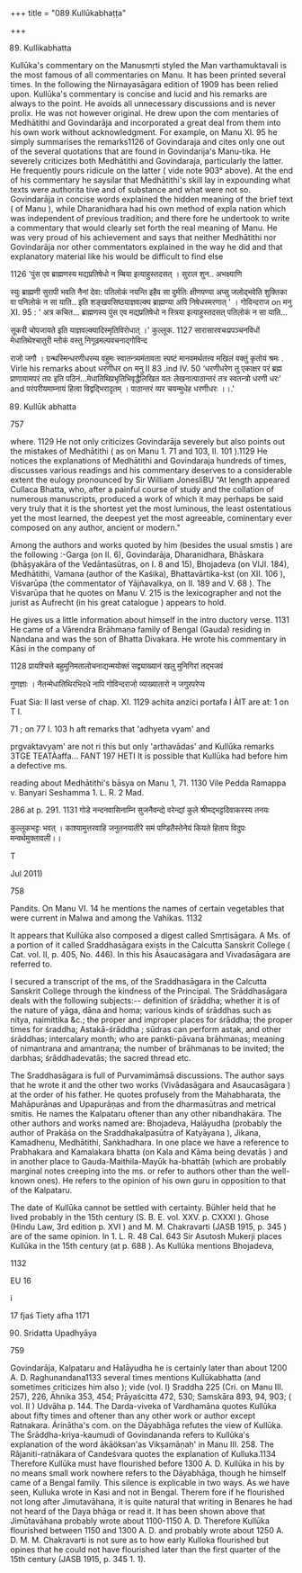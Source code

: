 +++
title = "089 Kullūkabhaṭṭa"

+++

89. Kullikabhatta 

Kullūka's commentary on the Manusmṛti styled the Man varthamuktavali is the most famous of all commentaries on Manu. It has been printed several times. In the following the Nirnayasāgara edition of 1909 has been relied upon. Kullūka's commentary is concise and lucid and his remarks are always to the point. He avoids all unnecessary discussions and is never prolix. He was not however original. He drew upon the com mentaries of Medhātithi and Govindarāja and incorporated a great deal from them into his own work without acknowledgment. For example, on Manu XI. 95 he simply summarises the remarks1126 of Govindaraja and cites only one out of the several quotations that are found in Govindarija's Manu-tika. He severely criticizes both Medhātithi and Govindaraja, particularly the latter. He frequently pours ridicule on the latter ( vide note 903° above). At the end of his commentary he saysilar that Medhātithi's skill lay in expounding what texts were authorita tive and of substance and what were not so. Govindarāja in concise words explained the hidden meaning of the brief text ( of Manu ), while Dharanidhara had his own method of expla nation which was independent of previous tradition; and there fore he undertook to write a commentary that would clearly set forth the real meaning of Manu. He was very proud of his achievement and says that neither Medhātithi nor Govindarāja nor other commentators explained in the way he did and that explanatory material like his would be difficult to find else 

1126 'पुंस एव ब्राह्मणस्य मद्यप्रतिषेधो न म्बिया इत्याहुस्तदसत् । सुराल शुन.. अभक्ष्याणि 

स्युः ब्राह्मणी सुरापी भवति नैनां देवा: पतिलोकं नयन्ति इहैव सा दुर्मतिः क्षीणपण्या अप्सु जलोद्भवेति शुक्तिका वा पनिलोकं न सा याति.. इति शङ्खवसिष्ठयाज्ञवल्क्य ब्राह्मण्या अपि निषेधस्मरणात् ' । गोविन्दराज on मनु XI. 95 : ' अत्र कचित... ब्राह्मणस्य पुंस एव मद्यप्रतिषेधो न स्त्रिया इत्याहुस्तदसत् पतिलोकं न सा याति... 

सूकरी चोपजायते इति याज्ञवल्क्यादिस्मृतिविरोधात् ।' कुल्लूक. 1127 सारासारवचःप्रपञ्चनविधों मेधातिथेश्चातुरी म्तोकं वस्तु निगूढमल्पवचनाद्गोविन्द 

राजो जगौ । ग्रन्थस्मिन्धरणीधरम्य वहुमः स्वातन्त्र्यमंतावता स्पष्टं मानवमर्थतत्त्व मखिलं वक्तुं कृतोयं श्रमः . Virle his remarks about धरणीधर on मनु II 83 .ind IV. 50 ‘धरणीधरेण तु एकाक्षर परं ब्रह्म प्राणायामपरं तपः इति पठिनं...मेधातिथिप्रभृतिभिवृद्धैलिखित यतः लेखनात्पाठान्तरं तत्र स्वतन्त्रो धरणी धरः' and परंपरीयमाम्नायं हित्वा विद्वद्भिरादृतम् । पाठान्तरं व्यर चयन्मुधेह धरणीधरः ।।.' 

89. Kullūk abhatta 

757 

where. 1129 He not only criticizes Govindarāja severely but also points out the mistakes of Medhātithi ( as on Manu 1. 71 and 103, II. 101 ).1129 He notices the explanations of Medhātithi and Govindaraja hundreds of times, discusses various readings and his commentary deserves to a considerable extent the eulogy pronounced by Sir William JonesliBU “At length appeared Cullaca Bhatta, who, after a painful course of study and the collation of numerous manuscripts, produced a work of which it may perhaps be said very truly that it is the shortest yet the most luminous, the least ostentatious yet the most learned, the deepest yet the most agreeable, cominentary ever composed on any author, ancient or modern." 

Among the authors and works quoted by him (besides the usual smstis ) are the following :-Garga (on II. 6), Govindarāja, Dharanidhara, Bhāskara (bhāșyakāra of the Vedāntasūtras, on I. 8 and 15), Bhojadeva (on VIJI. 184), Medhātithi, Vamana (author of the Kaśika), Bhattavārtika-kst (on XII. 106 ), Viśvarūpa (the commentator of Yājñavalkya, on II. 189 and V. 68 ). The Viśvarūpa that he quotes on Manu V. 215 is the lexicographer and not the jurist as Aufrecht (in his great catalogue ) appears to hold. 

He gives us a little information about himself in the intro ductory verse. 1131 He came of a Vārendra Brāhmaṇa family of Bengal (Gauda) residing in Nandana and was the son of Bhatta Divakara. He wrote his commentary in Kāsi in the company of 

1128 प्रायश्चित्ते बहुमुनिमतालोचनाद्यन्मयोक्तं सद्व्याख्यानं खलु मुनिगिरां तद्भजवं 

गुणज्ञाः । नैतन्मेधातिथिरभिदधे नापि गोविन्दराजो व्याख्यातारो न जगुरपरेप्य 

Fuat Sia: Il last verse of chap. XI. 1129 achita anzici portafa I ÀIT are at: 1 on T I. 

71 ; on 77 I. 103 h aft remarks that 'adhyeta vyam' and 

prgvaktavyam' are not ri this but only 'arthavādas' and Kullūka remarks 3TGE TEATÀaffa... FANT 197 HETI It is possible that Kullūka had before him a defective ms. 

reading about Medhātithi's bāsya on Manu 1, 71. 1130 Vile Pedda Ramappa v. Banyari Seshamma 1. L. R. 2 Mad. 

286 at p. 291. 1131 गोडे नन्दनवासिनाम्नि सुजनैवन्द्ये वरेन्द्यां कुले श्रीमद्भट्टदिवाकरस्य तनयः 

कुल्लूकभट्टः भवत् । काश्यामुत्तरवाहि जनुतनयातीरे समं पण्डितैस्तेनेयं कियते हिताय विदुपः मन्वर्थमुक्तावली।। 

T 

Jul 2011) 

758 



Pandits. On Manu VI. 14 he mentions the names of certain vegetables that were current in Malwa and among the Vahikas. 1132 

It appears that Kullūka also composed a digest called Smṛtisāgara. A Ms. of a portion of it called Sraddhasāgara exists in the Calcutta Sanskrit College ( Cat. vol. II, p. 405, No. 446). In this his Āsaucasāgara and Vivadasāgara are referred to. 

I secured a transcript of the ms, of the Sraddhasāgara in the Calcutta Sanskrit College through the kindness of the Principal. The Srāddhasāgara deals with the following subjects:-- definition of śrāddha; whether it is of the nature of yāga, dāna and homa; various kinds of śrāddhas such as nitya, naimittika &c.; the proper and improper places for śrāddha; the proper times for śraddha; Astakā-śrāddha ; sūdras can perform astak, and other śrāddhas; intercalary month; who are pankti-pāvana brāhmanas; meaning of nimantrana and amantraṇa; the number of brāhmanas to be invited; the darbhas; śrāddhadevatās; the sacred thread etc. 

The Sraddhasāgara is full of Purvamimāṁsā discussions. The author says that he wrote it and the other two works (Vivādasāgara and Asaucasāgara ) at the order of his father. He quotes profusely from the Mahabharata, the Mahāpurānas and Upapurāṇas and from the dharmasūtras and metrical smitis. He names the Kalpataru oftener than any other nibandhakāra. The other authors and works named are: Bhojadeva, Halāyudha (probably the author of Prakāśa on the Sraddhakalpasūtra of Katyāyana ), Jikana, Kamadhenu, Medhātithi, Saṅkhadhara. In one place we have a reference to Prabhakara and Kamalakara bhatta (on Kala and Kāma being devatās ) and in another place to Gauda-Maithila-Mayūk ha-bhattāḥ (which are probably marginal notes creeping into the ms. or refer to authors other than the well-known ones). He refers to the opinion of his own guru in opposition to that of the Kalpataru. 

The date of Kullūka cannot be settled with certainty. Bühler held that he lived probably in the 15th century (S. B. E. vol. XXV. p. CXXXI ). Ghose (Hindu Law, 3rd edition p. XVI ) and M. M. Chakravarti (JASB 1915, p. 345 ) are of the same opinion. In 1. L. R. 48 Cal. 643 Sir Asutosh Mukerji places Kullūka in the 15th century (at p. 688 ). As Kullūka mentions Bhojadeva, 

1132 

EU 16 

i 

17 fjaś Tiety afha 1171 

90. Sridatta Upadhyāya 

759 

Govindarāja, Kalpataru and Halāyudha he is certainly later than about 1200 A. D. Raghunandana1133 several times mentions Kullūkabhatta (and sometimes criticizes him also ); vide (vol. I) Sraddha 225 (Cri. on Manu III. 257), 226, Āhnika 353, 454; Prāyaścitta 472, 530; Samskāra 893, 94, 903; ( vol. II ) Udvāha p. 144. The Darda-viveka of Vardhamāna quotes Kullūka about fifty times and oftener than any other work or author except Ratnakara. Árinātha's com. on the Dāyabhāga refutes the view of Kullūka. The Śrāddha-kriya-kaumudi of Govindananda refers to Kullūka's explanation of the word ākāöksan'as Vikṣamāṇaḥ' in Manu III. 258. The Rājaniti-ratnākara of Candeśvara quotes the explanation of Kulluka.1134 Therefore Kullūka must have flourished before 1300 A. D. Kullūka in his by no means small work nowhere refers to the Dāyabhāga, though he himself came of a Bengal family. This silence is explicable in two ways. As we have seen, Kulluka wrote in Kasi and not in Bengal. Therem fore if he flourished not long after Jimutavāhana, it is quite natural that writing in Benares he had not heard of the Daya bhāga or read it. It has been shown above that Jimūtavāhana probably wrote about 1100-1150 A. D. Therefore Kullūka flourished between 1150 and 1300 A. D. and probably wrote about 1250 A. D. M. M. Chakravarti is not sure as to how early Kulloka flourished but opines that he could not have flourished later than the first quarter of the 15th century (JASB 1915, p. 345 1. 1). 
